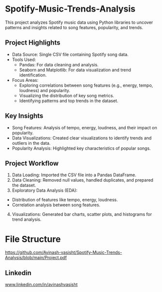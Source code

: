 # Spotify-Music-Trends-Analysis


This project analyzes Spotify music data using Python libraries to uncover patterns and insights related to song features, popularity, and trends.

## Project Highlights
* Data Source: Single CSV file containing Spotify song data.
* Tools Used:
  * Pandas: For data cleaning and analysis.
  * Seaborn and Matplotlib: For data visualization and trend identification.
* Focus Areas:
  * Exploring correlations between song features (e.g., energy, tempo, loudness) and popularity.
  * Visualizing the distribution of key song metrics.
  * Identifying patterns and top trends in the dataset.

## Key Insights
* Song Features: Analysis of tempo, energy, loudness, and their impact on popularity.
* Data Visualizations: Created clear visualizations to identify trends and outliers in the data.
* Popularity Analysis: Highlighted key characteristics of popular songs.

## Project Workflow
1. Data Loading: Imported the CSV file into a Pandas DataFrame.
2. Data Cleaning: Removed null values, handled duplicates, and prepared the dataset.
3. Exploratory Data Analysis (EDA):
  + Distribution of features like tempo, energy, loudness.
  + Correlation analysis between song features.
4. Visualizations: Generated bar charts, scatter plots, and histograms for trend analysis.

# File Structure
https://github.com/Avinash-vasisht/Spotify-Music-Trends-Analysis/blob/main/Project.pdf

## Linkedin 
www.linkedin.com/in/avinashvasisht

